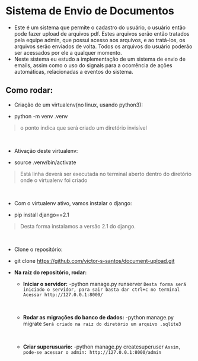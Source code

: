# Sistema de Envio de Documentos 
- Este é um sistema que permite o cadastro do usuário, o usuário então pode fazer upload de arquivos pdf. Estes arquivos serão então tratados pela equipe admin, que possui acesso aos arquivos, e ao tratá-los, os arquivos serão enviados de volta. Todos os arquivos do usuário poderão ser acessados por ele a qualquer momento.
- Neste sistema eu estudo a implementação de um sistema de envio de emails, assim como o uso do signals para a ocorrência de ações automáticas, relacionadas a eventos do sistema.  


## Como rodar:

* Criação de um virtualenv(no linux, usando python3):
- python -m venv .venv
>o ponto indica que será criado um diretório invisível
<br />

* Ativação deste virtualenv:
- source .venv/bin/activate
>Está linha deverá ser executada no terminal aberto dentro do diretório onde o virtualenv foi criado
<br />

* Com o virtualenv ativo, vamos instalar o django:
- pip install django==2.1
>Desta forma instalamos a versão 2.1 do django.

<br />

* Clone o repositório:
- git clone https://github.com/victor-s-santos/document-upload.git

- __Na raíz do repositório, rodar:__
    
    
    * __Iniciar o servidor:__
        -python manage.py runserver
        `Desta forma será iniciado o servidor, para sair basta dar ctrl+c no terminal`
        `Acessar http://127.0.0.1:8000/`
        
        <br />
        
    * __Rodar as migrações do banco de dados:__
        -python manage.py migrate
        `Será criado na raiz do diretório um arquivo .sqlite3`
        
        <br />
        
    * __Criar superusuario:__
        -python manage.py createsuperuser
        `Assim, pode-se acessar o admin: http://127.0.0.1:8000/admin`
